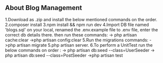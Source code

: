 
## About Blog Management

1.Download as .zip and install the below mentioned commands on the order.
2.composer install
3.npm install && npm run dev
4.Import DB file named 'blogs.sql' on your local, renamed the .env.example file to .env file, enter the correct db details there. 
then run these commands:
   -> php artisan cache:clear
   ->php artisan config:clear
5.Run the migrations commands:
   ->php artisan migrate
5.php artisan server.
6.To perform a UnitTest run the below commands on order : 
   -> php artisan db:seed --class=UserSeeder
   -> php artisan db:seed --class=PostSeeder
   ->php artisan test


